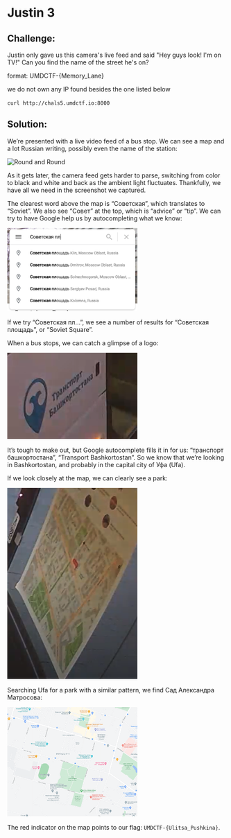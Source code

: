 # Justin 3

## Challenge:

Justin only gave us this camera's live feed and said "Hey guys look! I'm on TV!" Can you find the name of the street he's on?

format: UMDCTF-{Memory_Lane}

we do not own any IP found besides the one listed below

`curl http://chals5.umdctf.io:8000`

## Solution:

We’re presented with a live video feed of a bus stop. We can see a map and a lot Russian writing, possibly even the name of the station:

<img src="bus_stop.png" alt="Round and Round" width="600">

As it gets later, the camera feed gets harder to parse, switching from color to black and white and back as the ambient light fluctuates. Thankfully, we have all we need in the screenshot we captured.

The clearest word above the map is “Советская”, which translates to “Soviet”. We also see “Совет” at the top, which is “advice” or “tip”. We can try to have Google help us by autocompleting what we know:

<img src="leads.png" alt="Interesting" width="300">

If we try “Советская пл…”, we see a number of results for “Советская площадь”, or “Soviet Square”.

When a bus stops, we can catch a glimpse of a logo:

<img src="bus.png" alt="Up and Down" width="300">

It’s tough to make out, but Google autocomplete fills it in for us: “транспорт башкортостана”, “Transport Bashkortostan”. So we know that we’re looking in Bashkortostan, and probably in the capital city of Уфа (Ufa).

If we look closely at the map, we can clearly see a park:

<img src="map.png" alt="Blurry, but it'll do." width="300">

Searching Ufa for a park with a similar pattern, we find Cад Александра Матросова:

<img src="park.png" alt="Green" width="300">

The red indicator on the map points to our flag: `UMDCTF-{Ulitsa_Pushkina}`.
